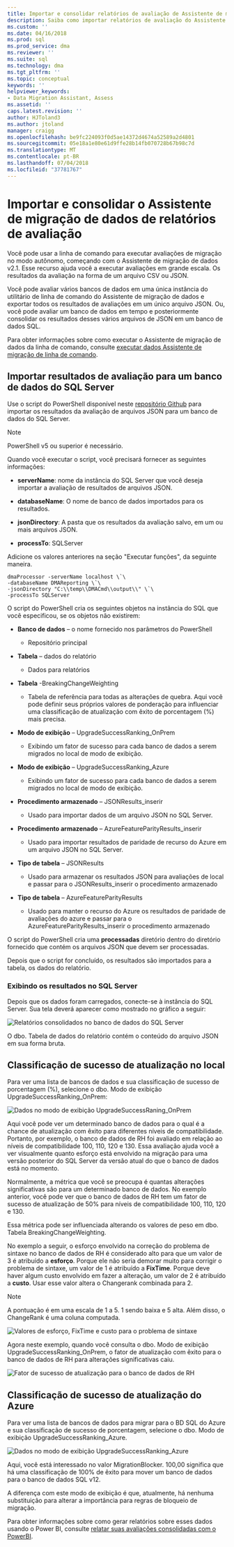 ```yaml
---
title: Importar e consolidar relatórios de avaliação de Assistente de migração de dados (SQL Server) | Microsoft Docs
description: Saiba como importar relatórios de avaliação do Assistente de migração de dados para um banco de dados do SQL Server e a consolidação de vários relatórios
ms.custom: ''
ms.date: 04/16/2018
ms.prod: sql
ms.prod_service: dma
ms.reviewer: ''
ms.suite: sql
ms.technology: dma
ms.tgt_pltfrm: ''
ms.topic: conceptual
keywords: ''
helpviewer_keywords:
- Data Migration Assistant, Assess
ms.assetid: ''
caps.latest.revision: ''
author: HJToland3
ms.author: jtoland
manager: craigg
ms.openlocfilehash: be9fc224093f0d5ae14372d4674a52589a2d4801
ms.sourcegitcommit: 05e18a1e80e61d9ffe28b14fb070728b67b98c7d
ms.translationtype: MT
ms.contentlocale: pt-BR
ms.lasthandoff: 07/04/2018
ms.locfileid: "37781767"
---
```

# <a name="import-and-consolidate-data-migration-assistant-assessment-reports"></a>Importar e consolidar o Assistente de migração de dados de relatórios de avaliação

Você pode usar a linha de comando para executar avaliações de migração no modo autônomo, começando com o Assistente de migração de dados v2.1. Esse recurso ajuda você a executar avaliações em grande escala. Os resultados da avaliação na forma de um arquivo CSV ou JSON.

Você pode avaliar vários bancos de dados em uma única instância do utilitário de linha de comando do Assistente de migração de dados e exportar todos os resultados de avaliações em um único arquivo JSON. Ou, você pode avaliar um banco de dados em tempo e posteriormente consolidar os resultados desses vários arquivos de JSON em um banco de dados SQL.

Para obter informações sobre como executar o Assistente de migração de dados da linha de comando, consulte [executar dados Assistente de migração de linha de comando](../dma/dma-commandline.md). 

## <a name="import-assessment-results-into-a-sql-server-database"></a>Importar resultados de avaliação para um banco de dados do SQL Server

Use o script do PowerShell disponível neste [repositório Github](https://github.com/Microsoft/sql-server-samples/tree/master/samples/features/data-migration-assistant) para importar os resultados da avaliação de arquivos JSON para um banco de dados do SQL Server.

> [!NOTE]
> PowerShell v5 ou superior é necessário.

Quando você executar o script, você precisará fornecer as seguintes informações: 

- **serverName**: nome da instância do SQL Server que você deseja importar a avaliação de resultados de arquivos JSON.

- **databaseName**: O nome de banco de dados importados para os resultados.

- **jsonDirectory**: A pasta que os resultados da avaliação salvo, em um ou mais arquivos JSON.

- **processTo**: SQLServer

Adicione os valores anteriores na seção "Executar funções", da seguinte maneira.

```
dmaProcessor -serverName localhost \`\
-databaseName DMAReporting \`\
-jsonDirectory "C:\\temp\\DMACmd\\output\\" \`\
-processTo SQLServer
```

O script do PowerShell cria os seguintes objetos na instância do SQL que você especificou, se os objetos não existirem:

- **Banco de dados** – o nome fornecido nos parâmetros do PowerShell

  - Repositório principal

- **Tabela** – dados do relatório

  - Dados para relatórios

- **Tabela** -BreakingChangeWeighting

  - Tabela de referência para todas as alterações de quebra. Aqui você pode definir seus próprios valores de ponderação para influenciar uma classificação de atualização com êxito de porcentagem (%) mais precisa.

- **Modo de exibição** – UpgradeSuccessRanking\_OnPrem

  - Exibindo um fator de sucesso para cada banco de dados a serem migrados no local de modo de exibição.

- **Modo de exibição** – UpgradeSuccessRanking\_Azure

  - Exibindo um fator de sucesso para cada banco de dados a serem migrados no local de modo de exibição.

- **Procedimento armazenado** – JSONResults\_inserir

  - Usado para importar dados de um arquivo JSON no SQL Server.

- **Procedimento armazenado** – AzureFeatureParityResults\_inserir

  - Usado para importar resultados de paridade de recurso do Azure em um arquivo JSON no SQL Server.

- **Tipo de tabela** – JSONResults

  - Usado para armazenar os resultados JSON para avaliações de local e passar para o JSONResults\_inserir o procedimento armazenado

- **Tipo de tabela** – AzureFeatureParityResults

  - Usado para manter o recurso do Azure os resultados de paridade de avaliações do azure e passar para o AzureFeatureParityResults\_inserir o procedimento armazenado

O script do PowerShell cria uma **processadas** diretório dentro do diretório fornecido que contém os arquivos JSON que devem ser processadas.

Depois que o script for concluído, os resultados são importados para a tabela, os dados do relatório.

### <a name="viewing-the-results-in-sql-server"></a>Exibindo os resultados no SQL Server

Depois que os dados foram carregados, conecte-se à instância do SQL Server. Sua tela deverá aparecer como mostrado no gráfico a seguir:

![Relatórios consolidados no banco de dados do SQL Server](../dma/media/DMAReportingDatabase.png)

O dbo. Tabela de dados do relatório contém o conteúdo do arquivo JSON em sua forma bruta.

## <a name="on-premises-upgrade-success-ranking"></a>Classificação de sucesso de atualização no local

Para ver uma lista de bancos de dados e sua classificação de sucesso de porcentagem (%), selecione o dbo. Modo de exibição UpgradeSuccessRanking_OnPrem:

![Dados no modo de exibição UpgradeSuccessRaning_OnPrem](../dma/media/UpgradeSuccessRankingView.png)

Aqui você pode ver um determinado banco de dados para o qual é a chance de atualização com êxito para diferentes níveis de compatibilidade. Portanto, por exemplo, o banco de dados de RH foi avaliado em relação ao níveis de compatibilidade 100, 110, 120 e 130. Essa avaliação ajuda você a ver visualmente quanto esforço está envolvido na migração para uma versão posterior do SQL Server da versão atual do que o banco de dados está no momento.

Normalmente, a métrica que você se preocupa é quantas alterações significativas são para um determinado banco de dados. No exemplo anterior, você pode ver que o banco de dados de RH tem um fator de sucesso de atualização de 50% para níveis de compatibilidade 100, 110, 120 e 130.

Essa métrica pode ser influenciada alterando os valores de peso em dbo. Tabela BreakingChangeWeighting.

No exemplo a seguir, o esforço envolvido na correção do problema de sintaxe no banco de dados de RH é considerado alto para que um valor de 3 é atribuído a **esforço**. Porque ele não seria demorar muito para corrigir o problema de sintaxe, um valor de 1 é atribuído a **FixTime**. Porque deve haver algum custo envolvido em fazer a alteração, um valor de 2 é atribuído a **custo**. Usar esse valor altera o Changerank combinada para 2.

> [!NOTE]
> A pontuação é em uma escala de 1 a 5.  1 sendo baixa e 5 alta. Além disso, o ChangeRank é uma coluna computada.

![Valores de esforço, FixTime e custo para o problema de sintaxe](../dma/media/SyntaxIssueEffort.png)

Agora neste exemplo, quando você consulta o dbo. Modo de exibição UpgradeSuccessRanking_OnPrem, o fator de atualização com êxito para o banco de dados de RH para alterações significativas caiu.

![Fator de sucesso de atualização para o banco de dados de RH](../dma/media/UpgradeSuccessFactor_HR.png)

## <a name="azure-upgrade-success-ranking"></a>Classificação de sucesso de atualização do Azure

Para ver uma lista de bancos de dados para migrar para o BD SQL do Azure e sua classificação de sucesso de porcentagem, selecione o dbo. Modo de exibição UpgradeSuccessRanking_Azure.

![Dados no modo de exibição UpgradeSuccessRanking_Azure](../dma/media/UpgradeSuccessRankingView_Azure.png)

Aqui, você está interessado no valor MigrationBlocker. 100,00 significa que há uma classificação de 100% de êxito para mover um banco de dados para o banco de dados SQL v12.

A diferença com este modo de exibição é que, atualmente, há nenhuma substituição para alterar a importância para regras de bloqueio de migração.

Para obter informações sobre como gerar relatórios sobre esses dados usando o Power BI, consulte [relatar suas avaliações consolidadas com o PowerBI](../dma/dma-powerbiassesreport.md).
